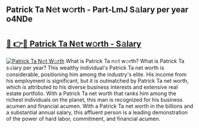 ## Patrick Ta N𝚎t w𝚘rth - Part-LmJ S𝚊lary per year o4NDe

# <h2><a href="http://gc4kmjy.nevu.top/?p=Patrick+Ta">🔗 👉🔴 Patrick Ta N𝚎t w𝚘rth - S𝚊lary</a></h2>

[![Patrick Ta N𝚎t W𝚘rth](https://i.imgur.com/Oavwk0R.jpeg)](http://gc4kmjy.nevu.top/?p=Patrick+Ta)
What is Patrick Ta n𝚎t w𝚘rth? What is Patrick Ta s𝚊lary per year?
This wealthy individual's Patrick Ta net worth is considerable, positioning him among the industry's elite. His income from his employment is significant, but it is outmatched by Patrick Ta net worth, which is attributed to his diverse business interests and extensive real estate portfolio. With a Patrick Ta net worth that ranks him among the richest individuals on the planet, this man is recognized for his business acumen and financial acumen. With a Patrick Ta net worth in the billions and a substantial annual salary, this affluent person is a leading demonstration of the power of hard labor, commitment, and financial acumen.
